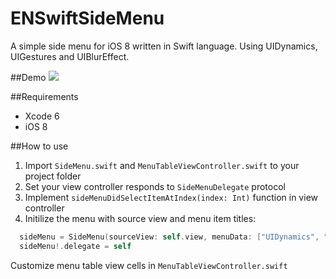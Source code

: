 ENSwiftSideMenu
===============

A simple side menu for iOS 8 written in Swift language. Using UIDynamics, UIGestures and UIBlurEffect.

##Demo
![](http://i.imgur.com/U5gvMTN.gif)

##Requirements
* Xcode 6
* iOS 8

##How to use
1. Import `SideMenu.swift` and `MenuTableViewController.swift` to your project folder
2. Set your view controller responds to `SideMenuDelegate` protocol
3. Implement `sideMenuDidSelectItemAtIndex(index: Int)` function in view controller
4. Initilize the menu with source view and menu item titles:
```swift
  sideMenu = SideMenu(sourceView: self.view, menuData: ["UIDynamics", "UIGestures", "UIBlurEffect"])
  sideMenu!.delegate = self
```
Customize menu table view cells in `MenuTableViewController.swift`
